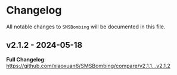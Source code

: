 # Changelog

All notable changes to `SMSBombing` will be documented in this file.

## v2.1.2 - 2024-05-18

**Full Changelog**: https://github.com/xiaoxuan6/SMSBombing/compare/v2.1.1...v2.1.2
